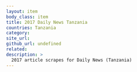 ```yaml
---
layout: item
body_class: item
title: 2017 Daily News Tanzania
countries: Tanzania
category: 
site_url: 
github_url: undefined
related: 
description: >
  2017 article scrapes for Daily News (Tanzania)
---
```

